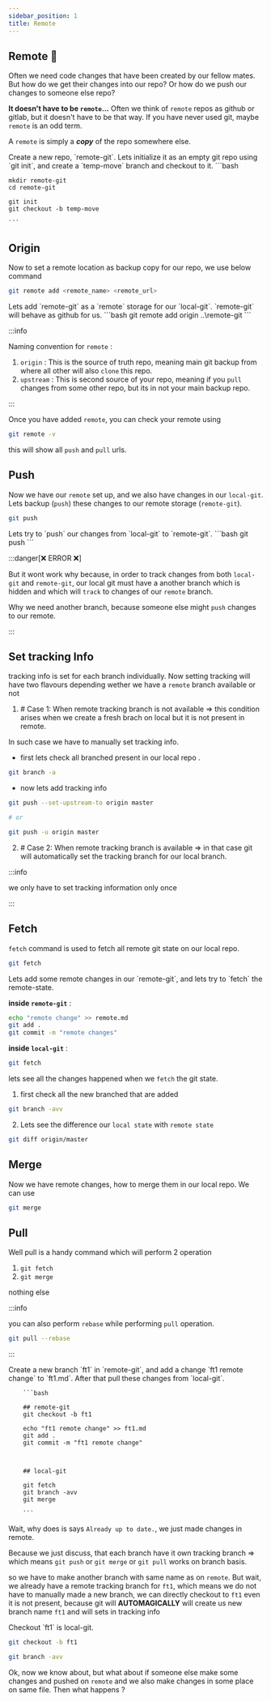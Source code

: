 ```yaml
---
sidebar_position: 1
title: Remote
---
```



## Remote 🤔
Often we need code changes that have been created by our fellow mates. But how do we get their changes into our repo? Or how do we push our changes to someone else repo?

**It doesn't have to be `remote`...**
Often we think of `remote` repos as github or gitlab, but it doesn't have to be that way.
If you have never used git, maybe `remote` is an odd term.

A `remote` is simply a ***copy*** of the repo somewhere else.

<Problem>
Create a new repo, `remote-git`. Lets initialize it as an empty git repo using `git init`, and create a `temp-move` branch and checkout to it.
<Solution>
    ```bash

    mkdir remote-git
    cd remote-git

    git init
    git checkout -b temp-move

    ```
</Solution>
</Problem>


## Origin

Now to set a remote location as backup copy for our repo, we use below command

```bash
git remote add <remote_name> <remote_url>
```

<Problem>
Lets add `remote-git` as a `remote` storage for our `local-git`. `remote-git` will behave as github for us.
<Solution>
```bash
git remote add origin ..\remote-git
```
</Solution>
</Problem>


:::info

Naming convention for `remote` :

1. `origin` : This is the source of truth repo, meaning main git backup from where all other will also `clone` this repo.
2. `upstream` : This is second source of your repo, meaning if you `pull` changes from some other repo, but its in not your main backup repo.
  
:::


Once you have added `remote`, you can check your remote using

```bash
git remote -v
```

this will show all `push` and `pull` urls.


## Push

Now we have our `remote` set up, and we also have changes in our `local-git`. Lets backup (`push`) these changes to our remote storage (`remote-git`).

```bash
git push
```

<Problem>
Lets try to `push` our changes from `local-git` to `remote-git`.
<Solution>
```bash
git push
```
</Solution>
</Problem>



:::danger[❌ ERROR ❌]

But it wont work why because, in order to track changes from both `local-git` and `remote-git`, our local git must have a another branch which is hidden and which will `track` to changes of our `remote` branch. 

Why we need another branch, because someone else might `push` changes to our remote.

:::



## Set tracking Info

tracking info is set for each branch individually. Now setting tracking will have two flavours depending wether we have a `remote` branch available or not

1. \# Case 1: When remote tracking branch is not available => this condition arises when we create a fresh brach on local but it is not present in remote.

In such case we have to manually set tracking info.

 - first lets check all branched present in our local repo .
```bash
git branch -a
```
 - now lets add tracking info

```bash
git push --set-upstream-to origin master

# or

git push -u origin master

```

2. \# Case 2: When remote tracking branch is available => in that case git will automatically set the tracking branch for our local branch.


:::info

we only have to set tracking information only once

:::



## Fetch

`fetch` command is used to fetch all remote git state on our local repo.

```bash
git fetch
```

<Problem>
Lets add some remote changes in our `remote-git`, and lets try to `fetch` the remote-state.
<Solution>

**inside `remote-git`** :
```bash
echo "remote change" >> remote.md
git add .
git commit -m "remote changes"
```

**inside `local-git`** :
```bash
git fetch
```
</Solution>
</Problem>


lets see all the changes happened when we `fetch` the git state.

1. first check all the new branched that are added

```bash
git branch -avv
```

2. Lets see the difference our `local state` with `remote state`

```bash
git diff origin/master
```


## Merge

Now we have remote changes, how to merge them in our local repo.
We can use 

```bash
git merge
```


## Pull

Well pull is a handy command which will perform 2 operation

1. `git fetch`
2. `git merge`

nothing else


:::info

you can also perform `rebase` while performing `pull` operation.

```bash
git pull --rebase
```

:::

<Problem>
Create a new branch `ft1` in `remote-git`, and add a change `ft1 remote change` to `ft1.md`.
After that pull these changes from `local-git`.
    
<Solution>

        ```bash

        ## remote-git
        git checkout -b ft1

        echo "ft1 remote change" >> ft1.md
        git add .
        git commit -m "ft1 remote change"



        ## local-git

        git fetch
        git branch -avv
        git merge

        ```
</Solution>
</Problem>




Wait, why does is says `Already up to date.`, we just made changes in remote.

Because we just discuss, that each branch have it own tracking branch => which means `git push` or `git merge` or `git pull` works on branch basis.

so we have to make another branch with same name as on `remote`. But wait, we already have a remote tracking branch for `ft1`, which means we do not have to manually made a new branch, we can directly checkout to `ft1` even it is not present, because git will **AUTOMAGICALLY** will create us new branch name `ft1` and will sets in tracking info

<Problem>
Checkout `ft1` is local-git.
<Solution>
    
```bash
git checkout -b ft1

git branch -avv

```

</Solution>
</Problem>


Ok, now we know about, but what about if someone else make some changes and pushed on `remote` and we also make changes in some place on same file. Then what happens ?



